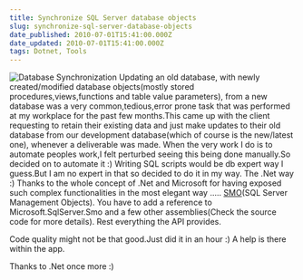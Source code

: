 ```yaml
---
title: Synchronize SQL Server database objects
slug: synchronize-sql-server-database-objects
date_published: 2010-07-01T15:41:00.000Z
date_updated: 2010-07-01T15:41:00.000Z
tags: Dotnet, Tools
---
```


![Database Synchronization](__GHOST_URL__/content/images/database_sync.jpg)
Updating an old database, with newly created/modified database objects(mostly stored procedures,views,functions and table value parameters), from a new database was a very common,tedious,error prone task that was performed at my workplace for the past few months.This came up with the client requesting to retain their existing data and just make updates to their old database from our development database(which of course is the new/latest one), whenever a deliverable was made.
When the very work I do is to automate peoples work,I felt perturbed seeing this being done manually.So decided on to automate it :)
Writing SQL scripts would be db expert way I guess.But I am no expert in that so decided to do it in my way.
The .Net way :)
Thanks to the whole concept of .Net and Microsoft for having exposed such complex functionalities in the most elegant way ..... [SMO](http://msdn.microsoft.com/en-us/library/ms162169.aspx)(SQL Server Management Objects).
You have to add a reference to Microsoft.SqlServer.Smo and a few other assemblies(Check the source code for more details).
Rest everything the API provides.

Code quality might not be that good.Just did it in an hour :)
A help is there within the app.

Thanks to .Net once more :)
